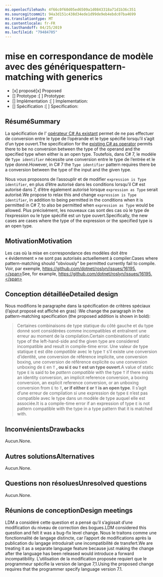 ```yaml
---
ms.openlocfilehash: 4f66c0f60d05ed6509a1d0843318a71d1b36c351
ms.sourcegitcommit: 94a3d151c438d34ede1d99de9eb4ebdc07ba4699
ms.translationtype: MT
ms.contentlocale: fr-FR
ms.lasthandoff: 04/25/2019
ms.locfileid: "79484705"
---
```

# <a name="pattern-matching-with-generics"></a><span data-ttu-id="977bc-101">mise en correspondance de modèle avec des génériques</span><span class="sxs-lookup"><span data-stu-id="977bc-101">pattern-matching with generics</span></span>

* <span data-ttu-id="977bc-102">[x] proposé</span><span class="sxs-lookup"><span data-stu-id="977bc-102">[x] Proposed</span></span>
* <span data-ttu-id="977bc-103">[] Prototype :</span><span class="sxs-lookup"><span data-stu-id="977bc-103">[ ] Prototype:</span></span>
* <span data-ttu-id="977bc-104">[] Implémentation :</span><span class="sxs-lookup"><span data-stu-id="977bc-104">[ ] Implementation:</span></span>
* <span data-ttu-id="977bc-105">[] Spécification :</span><span class="sxs-lookup"><span data-stu-id="977bc-105">[ ] Specification:</span></span>

## <a name="summary"></a><span data-ttu-id="977bc-106">Résumé</span><span class="sxs-lookup"><span data-stu-id="977bc-106">Summary</span></span>
[summary]: #summary

<span data-ttu-id="977bc-107">La spécification de l' [opérateur C# As existant](../../spec/expressions.md#the-as-operator) permet de ne pas effectuer de conversion entre le type de l’opérande et le type spécifié lorsqu’il s’agit d’un type ouvert.</span><span class="sxs-lookup"><span data-stu-id="977bc-107">The specification for the [existing C# as operator](../../spec/expressions.md#the-as-operator) permits there to be no conversion between the type of the operand and the specified type when either is an open type.</span></span> <span data-ttu-id="977bc-108">Toutefois, dans C# 7, le modèle de `Type identifier` nécessite une conversion entre le type de l’entrée et le type donné.</span><span class="sxs-lookup"><span data-stu-id="977bc-108">However, in C# 7 the `Type identifier` pattern requires there be a conversion between the type of the input and the given type.</span></span>

<span data-ttu-id="977bc-109">Nous vous proposons de l’assouplir et de modifier `expression is Type identifier`, en plus d’être autorisé dans les conditions lorsqu’il C# est autorisé dans 7, d’être également autorisé lorsque `expression as Type` serait autorisé.</span><span class="sxs-lookup"><span data-stu-id="977bc-109">We propose to relax this and change `expression is Type identifier`, in addition to being permitted in the conditions when it is permitted in C# 7, to also be permitted when `expression as Type` would be allowed.</span></span> <span data-ttu-id="977bc-110">Plus précisément, les nouveaux cas sont des cas où le type de l’expression ou le type spécifié est un type ouvert.</span><span class="sxs-lookup"><span data-stu-id="977bc-110">Specifically, the new cases are cases where the type of the expression or the specified type is an open type.</span></span> 

## <a name="motivation"></a><span data-ttu-id="977bc-111">Motivation</span><span class="sxs-lookup"><span data-stu-id="977bc-111">Motivation</span></span>
[motivation]: #motivation

<span data-ttu-id="977bc-112">Les cas où la mise en correspondance des modèles doit être « évidemment » ne sont pas autorisés actuellement à compiler.</span><span class="sxs-lookup"><span data-stu-id="977bc-112">Cases where pattern-matching should "obviously" be permitted currently fail to compile.</span></span> <span data-ttu-id="977bc-113">Voir, par exemple, https://github.com/dotnet/roslyn/issues/16195.</span><span class="sxs-lookup"><span data-stu-id="977bc-113">See, for example, https://github.com/dotnet/roslyn/issues/16195.</span></span>

## <a name="detailed-design"></a><span data-ttu-id="977bc-114">Conception détaillée</span><span class="sxs-lookup"><span data-stu-id="977bc-114">Detailed design</span></span>
[design]: #detailed-design

<span data-ttu-id="977bc-115">Nous modifions le paragraphe dans la spécification de critères spéciaux (l’ajout proposé est affiché en gras) :</span><span class="sxs-lookup"><span data-stu-id="977bc-115">We change the paragraph in the pattern-matching specification (the proposed addition is shown in bold):</span></span>

> <span data-ttu-id="977bc-116">Certaines combinaisons de type statique du côté gauche et du type donné sont considérées comme incompatibles et entraînent une erreur au moment de la compilation.</span><span class="sxs-lookup"><span data-stu-id="977bc-116">Certain combinations of static type of the left-hand-side and the given type are considered incompatible and result in compile-time error.</span></span> <span data-ttu-id="977bc-117">Une valeur de type statique `E` est dite *compatible* avec le type `T` s’il existe une conversion d’identité, une conversion de référence implicite, une conversion boxing, une conversion de référence explicite ou une conversion unboxing de `E` en `T` **, ou si `E` ou `T` est un type ouvert**.</span><span class="sxs-lookup"><span data-stu-id="977bc-117">A value of static type `E` is said to be *pattern compatible* with the type `T` if there exists an identity conversion, an implicit reference conversion, a boxing conversion, an explicit reference conversion, or an unboxing conversion from `E` to `T`**, or if either `E` or `T` is an open type**.</span></span> <span data-ttu-id="977bc-118">Il s’agit d’une erreur de compilation si une expression de type `E` n’est pas compatible avec le type dans un modèle de type auquel elle est associée.</span><span class="sxs-lookup"><span data-stu-id="977bc-118">It is a compile-time error if an expression of type `E` is not pattern compatible with the type in a type pattern that it is matched with.</span></span>

## <a name="drawbacks"></a><span data-ttu-id="977bc-119">Inconvénients</span><span class="sxs-lookup"><span data-stu-id="977bc-119">Drawbacks</span></span>
[drawbacks]: #drawbacks

<span data-ttu-id="977bc-120">Aucun.</span><span class="sxs-lookup"><span data-stu-id="977bc-120">None.</span></span>

## <a name="alternatives"></a><span data-ttu-id="977bc-121">Autres solutions</span><span class="sxs-lookup"><span data-stu-id="977bc-121">Alternatives</span></span>
[alternatives]: #alternatives

<span data-ttu-id="977bc-122">Aucun.</span><span class="sxs-lookup"><span data-stu-id="977bc-122">None.</span></span>

## <a name="unresolved-questions"></a><span data-ttu-id="977bc-123">Questions non résolues</span><span class="sxs-lookup"><span data-stu-id="977bc-123">Unresolved questions</span></span>
[unresolved]: #unresolved-questions

<span data-ttu-id="977bc-124">Aucun.</span><span class="sxs-lookup"><span data-stu-id="977bc-124">None.</span></span>

## <a name="design-meetings"></a><span data-ttu-id="977bc-125">Réunions de conception</span><span class="sxs-lookup"><span data-stu-id="977bc-125">Design meetings</span></span>

<span data-ttu-id="977bc-126">LDM a considéré cette question et a pensé qu’il s’agissait d’une modification du niveau de correction des bogues.</span><span class="sxs-lookup"><span data-stu-id="977bc-126">LDM considered this question and felt it was a bug-fix level change.</span></span> <span data-ttu-id="977bc-127">Nous le traitons comme une fonctionnalité de langage distincte, car l’apport de modifications après la publication du langage introduirait une incompatibilité de transfert.</span><span class="sxs-lookup"><span data-stu-id="977bc-127">We are treating it as a separate language feature because just making the change after the language has been released would introduce a forward incompatibility.</span></span> <span data-ttu-id="977bc-128">L’utilisation de la modification proposée requiert que le programmeur spécifie la version de langue 7,1.</span><span class="sxs-lookup"><span data-stu-id="977bc-128">Using the proposed change requires that the programmer specify language version 7.1.</span></span>
